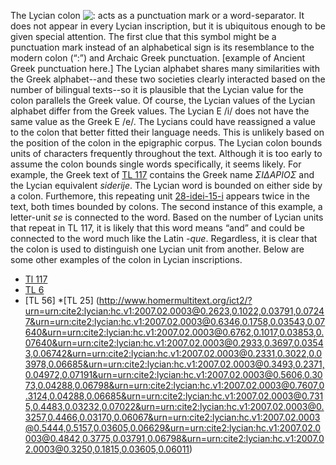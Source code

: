 The Lycian colon ![:](http://www.homermultitext.org/iipsrv?OBJ=IIP,1.0&FIF=/project/homer/pyramidal/deepzoom/lycian/hc/v1/2007.02.0020.tif&RGN=0.2717,0.05695,0.02367,0.1859&wID=20&CVT=JPEG) acts as a punctuation mark or a word-separator. It does not appear in every Lycian inscription, but it is ubiquitous enough to be given special attention. The first clue that this symbol might be a punctuation mark instead of an alphabetical sign is its resemblance to the modern colon (“:”) and Archaic Greek punctuation. [example of Ancient Greek punctuation here.] The Lycian alphabet shares many similarities with the Greek alphabet--and these two societies clearly interacted based on the number of bilingual texts--so it is plausible that the Lycian value for the colon parallels the Greek value. Of course, the Lycian values of the Lycian alphabet differ from the Greek values. The Lycian E /i/ does not have the same value as the Greek E /e/. The Lycians could have reassigned a value to the colon that better fitted their language needs. This is unlikely based on the position of the colon in the epigraphic corpus. The Lycian colon bounds units of characters frequently throughout the text. Although it is too early to assume the colon bounds single words specifically, it seems likely. For example, the Greek text of [TL 117](http://www.homermultitext.org/ict2/?urn=urn:cite2:lycian:hc.v1:2007.02.0004@0.3348,0.6471,0.3153,0.1259&urn=urn:cite2:lycian:hc.v1:2007.02.0004@0.4512,0.1713,0.3326,0.1171) contains the Greek name _ΣΙΔΑΡΙΟΣ_ and the Lycian equivalent _siderije_. The Lycian word is bounded on either side by a colon. Furthemore, this repeating unit [28-idei-15-i](http://www.homermultitext.org/ict2/?urn=urn:cite2:lycian:hc.v1:2007.02.0004@0.1251,0.2826,0.3131,0.1259&urn=urn:cite2:lycian:hc.v1:2007.02.0004@0.3717,0.4114,0.3897,0.1464) appears twice in the text, both times bounded by colons. The second instance of this example, a letter-unit _se_ is connected to the word. Based on the number of Lycian units that repeat in TL 117, it is likely that this word means “and” and could be connected to the word much like the Latin _-que_. Regardless, it is clear that the colon is used to distinguish one Lycian unit from another. Below are some other examples of the colon in Lycian inscriptions. 
* [Tl 117](http://www.homermultitext.org/ict2/?urn=urn:cite2:lycian:hc.v1:2007.02.0004@0.3312,0.05857,0.02314,0.1201&urn=urn:cite2:lycian:hc.v1:2007.02.0004@0.7151,0.06149,0.03254,0.1376&urn=urn:cite2:lycian:hc.v1:2007.02.0004@0.9407,0.06296,0.01880,0.1274&urn=urn:cite2:lycian:hc.v1:2007.02.0004@0.4476,0.1830,0.02531,0.1201&urn=urn:cite2:lycian:hc.v1:2007.02.0004@0.7462,0.1816,0.04772,0.1245&urn=urn:cite2:lycian:hc.v1:2007.02.0004@0.1142,0.2987,0.03688,0.1201&urn=urn:cite2:lycian:hc.v1:2007.02.0004@0.5452,0.2943,0.05061,0.1493&urn=urn:cite2:lycian:hc.v1:2007.02.0004@0.2039,0.4012,0.03688,0.1493&urn=urn:cite2:lycian:hc.v1:2007.02.0004@0.3492,0.4085,0.06508,0.1449&urn=urn:cite2:lycian:hc.v1:2007.02.0004@0.7317,0.4173,0.02965,0.1684)
* [TL 6](http://www.homermultitext.org/ict2/?urn=urn:cite2:lycian:hc.v1:2007.02.0005@0.1835,0.2267,0.01838,0.1787&urn=urn:cite2:lycian:hc.v1:2007.02.0005@0.5173,0.1960,0.01432,0.1467&urn=urn:cite2:lycian:hc.v1:2007.02.0005@0.3932,0.3360,0.01568,0.1573&urn=urn:cite2:lycian:hc.v1:2007.02.0005@0.2849,0.4547,0.01946,0.1507&urn=urn:cite2:lycian:hc.v1:2007.02.0005@0.3668,0.4747,0.02081,0.1600&urn=urn:cite2:lycian:hc.v1:2007.02.0005@0.4719,0.4360,0.02730,0.1920&urn=urn:cite2:lycian:hc.v1:2007.02.0005@0.6111,0.3120,0.03108,0.1840&urn=urn:cite2:lycian:hc.v1:2007.02.0005@0.7257,0.2000,0.02189,0.1693&urn=urn:cite2:lycian:hc.v1:2007.02.0005@0.8262,0.3267,0.02730,0.1573&urn=urn:cite2:lycian:hc.v1:2007.02.0005@0.7522,0.4187,0.02973,0.2000&urn=urn:cite2:lycian:hc.v1:2007.02.0005@0.2541,0.3387,0.03270,0.2000)
* [TL 56]
*[TL 25] (http://www.homermultitext.org/ict2/?urn=urn:cite2:lycian:hc.v1:2007.02.0003@0.2623,0.1022,0.03791,0.07247&urn=urn:cite2:lycian:hc.v1:2007.02.0003@0.6346,0.1758,0.03543,0.07640&urn=urn:cite2:lycian:hc.v1:2007.02.0003@0.6762,0.1017,0.03853,0.07640&urn=urn:cite2:lycian:hc.v1:2007.02.0003@0.2933,0.3697,0.03543,0.06742&urn=urn:cite2:lycian:hc.v1:2007.02.0003@0.2331,0.3022,0.03978,0.06685&urn=urn:cite2:lycian:hc.v1:2007.02.0003@0.3493,0.2371,0.04972,0.07191&urn=urn:cite2:lycian:hc.v1:2007.02.0003@0.5606,0.3073,0.04288,0.06798&urn=urn:cite2:lycian:hc.v1:2007.02.0003@0.7607,0.3124,0.04288,0.06685&urn=urn:cite2:lycian:hc.v1:2007.02.0003@0.7315,0.4483,0.03232,0.07022&urn=urn:cite2:lycian:hc.v1:2007.02.0003@0.3257,0.4466,0.03170,0.06067&urn=urn:cite2:lycian:hc.v1:2007.02.0003@0.5444,0.5157,0.03605,0.06629&urn=urn:cite2:lycian:hc.v1:2007.02.0003@0.4842,0.3775,0.03791,0.06798&urn=urn:cite2:lycian:hc.v1:2007.02.0003@0.3250,0.1815,0.03605,0.06011)
